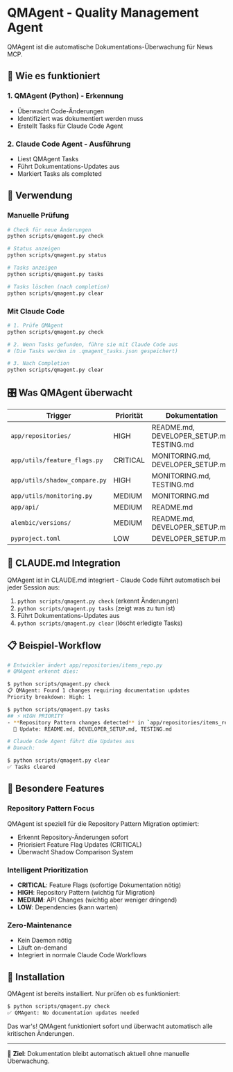 # QMAgent - Quality Management Agent

QMAgent ist die automatische Dokumentations-Überwachung für News MCP.

## 🎯 **Wie es funktioniert**

### 1. **QMAgent (Python)** - Erkennung
- Überwacht Code-Änderungen
- Identifiziert was dokumentiert werden muss
- Erstellt Tasks für Claude Code Agent

### 2. **Claude Code Agent** - Ausführung
- Liest QMAgent Tasks
- Führt Dokumentations-Updates aus
- Markiert Tasks als completed

## 🔧 **Verwendung**

### Manuelle Prüfung
```bash
# Check für neue Änderungen
python scripts/qmagent.py check

# Status anzeigen
python scripts/qmagent.py status

# Tasks anzeigen
python scripts/qmagent.py tasks

# Tasks löschen (nach completion)
python scripts/qmagent.py clear
```

### Mit Claude Code
```bash
# 1. Prüfe QMAgent
python scripts/qmagent.py check

# 2. Wenn Tasks gefunden, führe sie mit Claude Code aus
# (Die Tasks werden in .qmagent_tasks.json gespeichert)

# 3. Nach Completion
python scripts/qmagent.py clear
```

## 🎛️ **Was QMAgent überwacht**

| **Trigger** | **Priorität** | **Dokumentation** |
|-------------|---------------|-------------------|
| `app/repositories/` | HIGH | README.md, DEVELOPER_SETUP.md, TESTING.md |
| `app/utils/feature_flags.py` | CRITICAL | MONITORING.md, DEVELOPER_SETUP.md |
| `app/utils/shadow_compare.py` | HIGH | MONITORING.md, TESTING.md |
| `app/utils/monitoring.py` | MEDIUM | MONITORING.md |
| `app/api/` | MEDIUM | README.md |
| `alembic/versions/` | MEDIUM | README.md, DEVELOPER_SETUP.md |
| `pyproject.toml` | LOW | DEVELOPER_SETUP.md |

## 🤖 **CLAUDE.md Integration**

QMAgent ist in CLAUDE.md integriert - Claude Code führt automatisch bei jeder Session aus:

1. `python scripts/qmagent.py check` (erkennt Änderungen)
2. `python scripts/qmagent.py tasks` (zeigt was zu tun ist)
3. Führt Dokumentations-Updates aus
4. `python scripts/qmagent.py clear` (löscht erledigte Tasks)

## 📋 **Beispiel-Workflow**

```bash
# Entwickler ändert app/repositories/items_repo.py
# QMAgent erkennt dies:

$ python scripts/qmagent.py check
📋 QMAgent: Found 1 changes requiring documentation updates
Priority breakdown: High: 1

$ python scripts/qmagent.py tasks
## ⚡ HIGH PRIORITY
- **Repository Pattern changes detected** in `app/repositories/items_repo.py`
  📝 Update: README.md, DEVELOPER_SETUP.md, TESTING.md

# Claude Code Agent führt die Updates aus
# Danach:

$ python scripts/qmagent.py clear
✅ Tasks cleared
```

## 🎯 **Besondere Features**

### Repository Pattern Focus
QMAgent ist speziell für die Repository Pattern Migration optimiert:
- Erkennt Repository-Änderungen sofort
- Priorisiert Feature Flag Updates (CRITICAL)
- Überwacht Shadow Comparison System

### Intelligent Prioritization
- **CRITICAL**: Feature Flags (sofortige Dokumentation nötig)
- **HIGH**: Repository Pattern (wichtig für Migration)
- **MEDIUM**: API Changes (wichtig aber weniger dringend)
- **LOW**: Dependencies (kann warten)

### Zero-Maintenance
- Kein Daemon nötig
- Läuft on-demand
- Integriert in normale Claude Code Workflows

## 🚀 **Installation**

QMAgent ist bereits installiert. Nur prüfen ob es funktioniert:

```bash
$ python scripts/qmagent.py check
✅ QMAgent: No documentation updates needed
```

Das war's! QMAgent funktioniert sofort und überwacht automatisch alle kritischen Änderungen.

---

🎯 **Ziel**: Dokumentation bleibt automatisch aktuell ohne manuelle Überwachung.
